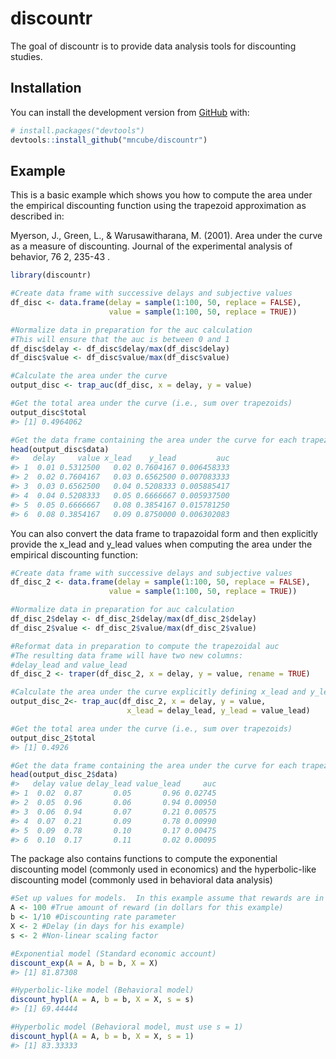 
<!-- README.md is generated from README.Rmd. Please edit that file -->

# discountr

<!-- badges: start -->
<!-- badges: end -->

The goal of discountr is to provide data analysis tools for discounting
studies.

## Installation

You can install the development version from
[GitHub](https://github.com/) with:

``` r
# install.packages("devtools")
devtools::install_github("mncube/discountr")
```

## Example

This is a basic example which shows you how to compute the area under
the empirical discounting function using the trapezoid approximation as
described in:

Myerson, J., Green, L., & Warusawitharana, M. (2001). Area under the
curve as a measure of discounting. Journal of the experimental analysis
of behavior, 76 2, 235-43 .

``` r
library(discountr)

#Create data frame with successive delays and subjective values
df_disc <- data.frame(delay = sample(1:100, 50, replace = FALSE),
                      value = sample(1:100, 50, replace = TRUE))

#Normalize data in preparation for the auc calculation
#This will ensure that the auc is between 0 and 1
df_disc$delay <- df_disc$delay/max(df_disc$delay)
df_disc$value <- df_disc$value/max(df_disc$value)

#Calculate the area under the curve
output_disc <- trap_auc(df_disc, x = delay, y = value)

#Get the total area under the curve (i.e., sum over trapezoids)
output_disc$total
#> [1] 0.4964062

#Get the data frame containing the area under the curve for each trapezoid
head(output_disc$data)
#>   delay     value x_lead    y_lead         auc
#> 1  0.01 0.5312500   0.02 0.7604167 0.006458333
#> 2  0.02 0.7604167   0.03 0.6562500 0.007083333
#> 3  0.03 0.6562500   0.04 0.5208333 0.005885417
#> 4  0.04 0.5208333   0.05 0.6666667 0.005937500
#> 5  0.05 0.6666667   0.08 0.3854167 0.015781250
#> 6  0.08 0.3854167   0.09 0.8750000 0.006302083
```

You can also convert the data frame to trapazoidal form and then
explicitly provide the x\_lead and y\_lead values when computing the
area under the empirical discounting function:

``` r
#Create data frame with successive delays and subjective values
df_disc_2 <- data.frame(delay = sample(1:100, 50, replace = FALSE),
                      value = sample(1:100, 50, replace = TRUE))

#Normalize data in preparation for auc calculation
df_disc_2$delay <- df_disc_2$delay/max(df_disc_2$delay)
df_disc_2$value <- df_disc_2$value/max(df_disc_2$value)

#Reformat data in preparation to compute the trapezoidal auc
#The resulting data frame will have two new columns:
#delay_lead and value_lead
df_disc_2 <- traper(df_disc_2, x = delay, y = value, rename = TRUE)

#Calculate the area under the curve explicitly defining x_lead and y_lead
output_disc_2<- trap_auc(df_disc_2, x = delay, y = value,
                          x_lead = delay_lead, y_lead = value_lead)

#Get the total area under the curve (i.e., sum over trapezoids)
output_disc_2$total
#> [1] 0.4926

#Get the data frame containing the area under the curve for each trapezoid
head(output_disc_2$data)
#>   delay value delay_lead value_lead     auc
#> 1  0.02  0.87       0.05       0.96 0.02745
#> 2  0.05  0.96       0.06       0.94 0.00950
#> 3  0.06  0.94       0.07       0.21 0.00575
#> 4  0.07  0.21       0.09       0.78 0.00990
#> 5  0.09  0.78       0.10       0.17 0.00475
#> 6  0.10  0.17       0.11       0.02 0.00095
```

The package also contains functions to compute the exponential
discounting model (commonly used in economics) and the hyperbolic-like
discounting model (commonly used in behavioral data analysis)

``` r
#Set up values for models.  In this example assume that rewards are in dollars and delays are in days
A <- 100 #True amount of reward (in dollars for this example)
b <- 1/10 #Discounting rate parameter
X <- 2 #Delay (in days for his example)
s <- 2 #Non-linear scaling factor

#Exponential model (Standard economic account)
discount_exp(A = A, b = b, X = X)
#> [1] 81.87308

#Hyperbolic-like model (Behavioral model)
discount_hypl(A = A, b = b, X = X, s = s)
#> [1] 69.44444

#Hyperbolic model (Behavioral model, must use s = 1)
discount_hypl(A = A, b = b, X = X, s = 1)
#> [1] 83.33333
```
